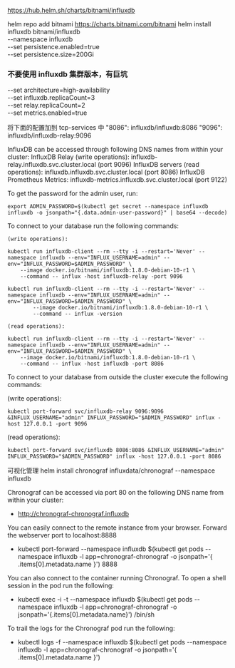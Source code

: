 https://hub.helm.sh/charts/bitnami/influxdb

helm repo add bitnami https://charts.bitnami.com/bitnami
helm install influxdb bitnami/influxdb \
  --namespace influxdb \
  --set persistence.enabled=true \
  --set persistence.size=200Gi
  
### 不要使用 influxdb 集群版本，有巨坑
  --set architecture=high-availability \
  --set influxdb.replicaCount=3 \
  --set relay.replicaCount=2 \
  --set metrics.enabled=true
              
      
将下面的配置加到 tcp-services 中
"8086": influxdb/influxdb:8086
"9096": influxdb/influxdb-relay:9096

InfluxDB can be accessed through following DNS names from within your cluster:
    InfluxDB Relay (write operations): influxdb-relay.influxdb.svc.cluster.local (port 9096)
    InfluxDB servers (read operations):  influxdb.influxdb.svc.cluster.local (port 8086)
    InfluxDB Prometheus Metrics: influxdb-metrics.influxdb.svc.cluster.local (port 9122)

To get the password for the admin user, run:

    export ADMIN_PASSWORD=$(kubectl get secret --namespace influxdb influxdb -o jsonpath="{.data.admin-user-password}" | base64 --decode)

To connect to your database run the following commands:

    (write operations):

    kubectl run influxdb-client --rm --tty -i --restart='Never' --namespace influxdb --env="INFLUX_USERNAME=admin" --env="INFLUX_PASSWORD=$ADMIN_PASSWORD" \
        --image docker.io/bitnami/influxdb:1.8.0-debian-10-r1 \
        --command -- influx -host influxdb-relay -port 9096
        
    kubectl run influxdb-client --rm --tty -i --restart='Never' --namespace influxdb --env="INFLUX_USERNAME=admin" --env="INFLUX_PASSWORD=$ADMIN_PASSWORD" \
            --image docker.io/bitnami/influxdb:1.8.0-debian-10-r1 \
            --command -- influx -version

    (read operations):

    kubectl run influxdb-client --rm --tty -i --restart='Never' --namespace influxdb --env="INFLUX_USERNAME=admin" --env="INFLUX_PASSWORD=$ADMIN_PASSWORD" \
        --image docker.io/bitnami/influxdb:1.8.0-debian-10-r1 \
        --command -- influx -host influxdb -port 8086

To connect to your database from outside the cluster execute the following commands:

  (write operations):

    kubectl port-forward svc/influxdb-relay 9096:9096 &INFLUX_USERNAME="admin" INFLUX_PASSWORD="$ADMIN_PASSWORD" influx -host 127.0.0.1 -port 9096

  (read operations):

    kubectl port-forward svc/influxdb 8086:8086 &INFLUX_USERNAME="admin" INFLUX_PASSWORD="$ADMIN_PASSWORD" influx -host 127.0.0.1 -port 8086

可视化管理
helm install chronograf influxdata/chronograf --namespace influxdb

Chronograf can be accessed via port 80 on the following DNS name from within your cluster:

- http://chronograf-chronograf.influxdb

You can easily connect to the remote instance from your browser. Forward the webserver port to localhost:8888

- kubectl port-forward --namespace influxdb $(kubectl get pods --namespace influxdb -l app=chronograf-chronograf -o jsonpath='{ .items[0].metadata.name }') 8888

You can also connect to the container running Chronograf. To open a shell session in the pod run the following:

- kubectl exec -i -t --namespace influxdb $(kubectl get pods --namespace influxdb -l app=chronograf-chronograf -o jsonpath='{.items[0].metadata.name}') /bin/sh

To trail the logs for the Chronograf pod run the following:

- kubectl logs -f --namespace influxdb $(kubectl get pods --namespace influxdb -l app=chronograf-chronograf -o jsonpath='{ .items[0].metadata.name }')